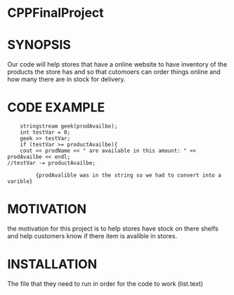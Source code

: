 # CPPFinalProject




# SYNOPSIS

Our code will help stores that have a online website to have inventory of the products the store has and so that 
cutomoers can order things online and how many there are in stock for delivery.


# CODE EXAMPLE	

        stringstream geek(prodAvailbe);
		int testVar = 0;
		geek >> testVar;
		if (testVar >= productAvailbe){
		cout << prodName << " are available in this amount: " << prodAvailbe << endl;
	//testVar -= productAvailbe;
							
             {prodAvalible was in the string so we had to convert into a varible}
						


# MOTIVATION
the motivation for this project is to help stores have stock on there shelfs and help customers 
know if there item is avalible in stores.


# INSTALLATION
The file that they need to run in order for the code to work (list.text)



